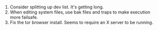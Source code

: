 1. Consider splitting up dev list. It's getting long.
2. When editing system files, use bak files and traps to make execution more
   failsafe.
3. Fix the tor browser install. Seems to require an X server to be running.
